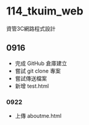 # 114_tkuim_web
資管3C網路程式設計

## 0916
 - 完成 GitHub 倉庫建立
 - 嘗試 git clone 專案
 - 嘗試傳送檔案
 - 新增 test.html

### 0922
- 上傳 aboutme.html
